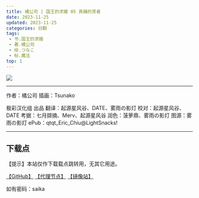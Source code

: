 ```yaml
---
title: 橘公司 | 国王的求婚 05 真赭的贤者
date: 2023-11-25
updated: 2023-11-25
categories: 日翻
tags: 
 - 书.国王的求婚
 - 著.橘公司
 - 绘.つなこ
 - 标.魔法
top: 1
---
```


![](https://gh-proxy.com/https://raw.githubusercontent.com/qtqtEricChiu/LightSnacks/master/pages/source/23/11/25/saika/cover.jpg)

---

作者：橘公司
插画：Tsunako

极彩汉化组 出品
翻译：起源星风谷、DATE、雾雨の影灯
校对：起源星风谷、DATE
考据：七月撷摘、Merv、起源星风谷
润色：菠萝鼎、雾雨の影灯
图源：雾雨の影灯
ePub：qtqt_Eric_Chiu@LightSnacks!

---

## 下载点

【提示】本站仅作下载载点跳转用，无其它用途。

[【GitHub】](https://raw.githubusercontent.com/qtqtEricChiu/LightSnacks/master/pages/source/23/11/25/saika/%5B%E6%A9%98%E5%85%AC%E5%8F%B8%5D%E5%9B%BD%E7%8E%8B%E7%9A%84%E6%B1%82%E5%A9%9A%5B05%5D%E7%9C%9F%E8%B5%AD%E7%9A%84%E8%B4%A4%E8%80%85.epub) [【代理节点】](https://gh-proxy.com/https://github.com/qtqtEricChiu/LightSnacks/raw/master/pages/source/23/11/25/saika/%5B%E6%A9%98%E5%85%AC%E5%8F%B8%5D%E5%9B%BD%E7%8E%8B%E7%9A%84%E6%B1%82%E5%A9%9A%5B05%5D%E7%9C%9F%E8%B5%AD%E7%9A%84%E8%B4%A4%E8%80%85.epub) [【镜像站】](https://raw.nuaa.cf/qtqtEricChiu/LightSnacks/master/pages/source/23/11/25/saika/%5B%E6%A9%98%E5%85%AC%E5%8F%B8%5D%E5%9B%BD%E7%8E%8B%E7%9A%84%E6%B1%82%E5%A9%9A%5B05%5D%E7%9C%9F%E8%B5%AD%E7%9A%84%E8%B4%A4%E8%80%85.epub)

如有密码：saika